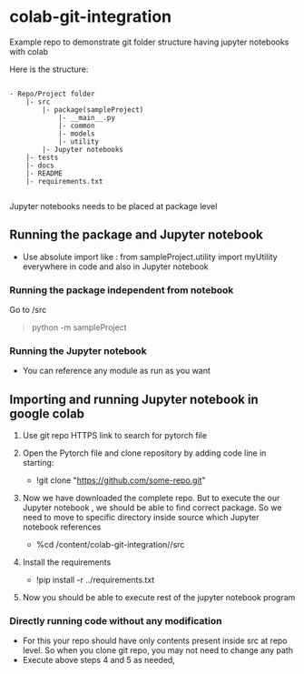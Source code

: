 # colab-git-integration
Example repo to demonstrate git folder structure having jupyter notebooks with colab

Here is the structure:

```console

- Repo/Project folder
    |- src
        |- package(sampleProject)
            |- __main__.py
            |- common
            |- models
            |- utility
        |- Jupyter notebooks
    |- tests
    |- docs
    |- README
    |- requirements.txt


```


Jupyter notebooks needs to be placed at package level 

## Running the package and Jupyter notebook 

- Use absolute import like : from sampleProject.utility import myUtility everywhere in code and also in Jupyter notebook


### Running the package independent from notebook 

Go to /src

> python -m sampleProject


### Running the Jupyter notebook

- You can reference any module as run as you want


## Importing and running Jupyter notebook in google colab

1. Use git repo HTTPS link to search for pytorch file
2. Open the Pytorch file and clone repository by adding code line in starting:
    - !git clone "https://github.com/some-repo.git"
3. Now we have downloaded the complete repo. But to execute the our Jupyter notebook , we should be able to find correct package. So we need to move to specific directory inside source which Jupyter notebook references
    - %cd /content/colab-git-integration/<repo-name>/src

4. Install the requirements 
    - !pip install -r ../requirements.txt

5. Now you should be able to execute rest of the jupyter notebook program

### Directly running code without any modification 

- For this your repo should have only contents present inside src at repo level. So when you clone git repo, you may not need to change any path
- Execute above steps 4 and 5 as needed,

